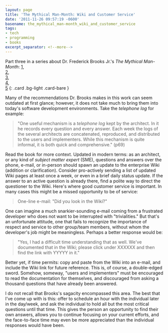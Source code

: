 ```yaml
---
layout: page
title: 'The Mythical Man-Month: Wiki and Customer Service'
date: '2011-11-26 09:57:19 -0600'
basename: the_mythical_man-month_wiki_and_customer_service
tags:
- tech
- programming
- books
excerpt_separator: <!--more-->
---
```


Part three in a series about Dr. Frederick Brooks Jr.'s _The Mythical Man-Month_:
[1](/archive/2011/11/10/review_and_reflection_on_the_mythical_man-month_by_frederick_p_brooks_jr/), \
[2](/archive/2011/11/20/mythical_man-month_conceptual_integrity/), \
[3](/archive/2011/11/26/the_mythical_man-month_wiki_and_customer_service/), \
[4](/archive/2011/12/11/mythical_man-month_planning_for_change/), \
[5](/archive/2012/01/08/mythical_man-month_code_reuse_and_discoverability/)
{: .card .bg-light .card-bare }

Many of the recommendations Dr. Brooks makes in this work can seem outdated at
first glance; however, it does not take much to bring them into today's software
development environments. Take the _telephone log_ for example:

> "One useful mechanism is a _telephone log_ kept by the architect. In it he
> records every question and every answer. Each week the logs of the several
> architects are concatenated, reproduced, and distributed to the users and
> implementers. While this mechanism is quite informal, it is both quick and
> comprehensive." (p69)

<!--more-->

Read the book for more context. Updated in modern terms: as an architect, or any
kind of _subject matter expert_ (SME), questions and answers over the phone,
e-mail, or in-person should spawn an update to the enterprise Wiki (addition or
clarification). Consider pro-actively sending a list of updated Wiki pages at
least once a week, or even in a brief daily status update. If the answer to an
active question is already there, find a polite way to direct the questioner to
the Wiki. Here's where good customer service is important. In many cases this
might be a missed opportunity to be of service:

> One-line e-mail: "Did you look in the Wiki?"

One can imagine a much snarkier-sounding e-mail coming from a frustrated
developer who does not want to be interrupted with "trivialities." But that's an
unfortunate attitude, one that fails to recognize the importance of respect and
service to other group/team members, without whom the developer's job might be
meaningless. Perhaps a better response would be:

> "Yes, I had a difficult time understanding that as well. We've documented that
> in the Wiki; please click under XXXXXX and then find the link with YYYYY in
> it."

Better yet, if time permits: copy and paste from the Wiki into an e-mail, and
include the Wiki link for future reference. This is, of course, a double-edged
sword. Somehow, someway, "users and implementers" must be encouraged to read the
documentation for themselves, and discouraged from asking a thousand questions
that have already been answered.

I do not recall that Brooks's sagacity encompassed this area. The best that I've
come up with is this: offer to schedule an hour with the individual later in the
day/week, and ask the individual to hold all but the most critical questions
until that time. This gives the person an opportunity to find their own answers,
allows you to continue focusing on your current efforts, and the face-to-face
time may even be more appreciated than the individual responses would have been.
